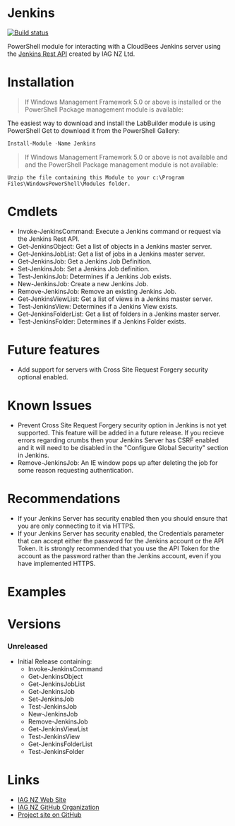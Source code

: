 # Jenkins
[![Build status](https://ci.appveyor.com/api/projects/status/tp0scpm2rk0vej86/branch/master?svg=true)](https://ci.appveyor.com/project/IAG-NZ/jenkins/branch/master)

PowerShell module for interacting with a CloudBees Jenkins server using the [Jenkins Rest API](https://wiki.jenkins-ci.org/display/JENKINS/Remote+access+API) created by IAG NZ Ltd.

# Installation
> If Windows Management Framework 5.0 or above is installed or the PowerShell Package management module is available:

The easiest way to download and install the LabBuilder module is using PowerShell Get to download it from the PowerShell Gallery:
```powershell
Install-Module -Name Jenkins
```

> If Windows Management Framework 5.0 or above is not available and and the PowerShell Package management module is not available:

```
Unzip the file containing this Module to your c:\Program Files\WindowsPowerShell\Modules folder.
```

# Cmdlets
 - Invoke-JenkinsCommand: Execute a Jenkins command or request via the Jenkins Rest API.
 - Get-JenkinsObject: Get a list of objects in a Jenkins master server.
 - Get-JenkinsJobList: Get a list of jobs in a Jenkins master server.
 - Get-JenkinsJob: Get a Jenkins Job Definition.
 - Set-JenkinsJob: Set a Jenkins Job definition.
 - Test-JenkinsJob: Determines if a Jenkins Job exists.
 - New-JenkinsJob: Create a new Jenkins Job.
 - Remove-JenkinsJob: Remove an existing Jenkins Job.
 - Get-JenkinsViewList: Get a list of views in a Jenkins master server.
 - Test-JenkinsView: Determines if a Jenkins View exists.
 - Get-JenkinsFolderList: Get a list of folders in a Jenkins master server.
 - Test-JenkinsFolder: Determines if a Jenkins Folder exists.

# Future features
 - Add support for servers with Cross Site Request Forgery security optional enabled.

# Known Issues
 - Prevent Cross Site Request Forgery security option in Jenkins is not yet supported.
This feature will be added in a future release.
If you recieve errors regarding crumbs then your Jenkins Server has CSRF enabled and it will need to be disabled in the "Configure Global Security" section in Jenkins.
 - Remove-JenkinsJob: An IE window pops up after deleting the job for some reason requesting authentication.

# Recommendations
 - If your Jenkins Server has security enabled then you should ensure that you are only connecting to it via HTTPS.
 - If your Jenkins Server has security enabled, the Credentials parameter that can accept either the password for the Jenkins account or the API Token.
It is strongly recommended that you use the API Token for the account as the password rather than the Jenkins account, even if you have implemented HTTPS.

# Examples

# Versions

### Unreleased
* Initial Release containing:
  - Invoke-JenkinsCommand
  - Get-JenkinsObject
  - Get-JenkinsJobList
  - Get-JenkinsJob
  - Set-JenkinsJob
  - Test-JenkinsJob
  - New-JenkinsJob
  - Remove-JenkinsJob
  - Get-JenkinsViewList
  - Test-JenkinsView
  - Get-JenkinsFolderList
  - Test-JenkinsFolder

# Links
* [IAG NZ Web Site](http://www.iag.co.nz)
* [IAG NZ GitHub Organization](https://github.com/IAG-NZ)
* [Project site on GitHub](https://github.com/IAG-NZ/Jenkins)

